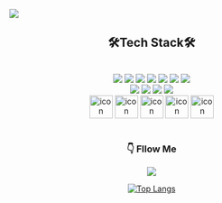 ![](https://capsule-render.vercel.app/api?type=Waving&color=auto&height=180&section=header&fontSize=30&animation=twinkling&text=안녕하세요%20백엔드%20개발자%20공종훈입니다%20🙋‍♂️)
<div align="center">
    <h2>🛠️Tech Stack🛠️</h2> 
  <br>
  <div>
    <img src="https://img.shields.io/badge/Spring Boot-6DB33F?logo=springboot&logoColor=white">
    <img src="https://img.shields.io/badge/Vue.js-4FC08D?logo=Vue.js&logoColor=white">
    <img src="https://img.shields.io/badge/Java-26689A?logo=java&logoColor=white">   
    <img src="https://img.shields.io/badge/Python-3776ABF?logo=Python&logoColor=white">
    <img src="https://img.shields.io/badge/C#-239120?logo=csharp&logoColor=white">    
    <img src="https://img.shields.io/badge/HTML5-E34F26?logo=HTML5&logoColor=white">                                                                 
    <img src="https://img.shields.io/badge/CSS3-1572B6?logo=CSS3&logoColor=white">
  </div>
  <div>   
    <img src="https://img.shields.io/badge/MySQL-4479A1?logo=mysql&logoColor=white">                                                             
    <img src="https://img.shields.io/badge/PostgreSQL-4169E1?logo=postgresql&logoColor=white">                                                   
    <img src="https://img.shields.io/badge/MSSQL-CC2927?logo=microsoftsqlserver&logoColor=white">                                   
    <img src="https://img.shields.io/badge/Oracle-F80000?logo=oracle&logoColor=white"> 
  </div> 
  <div>
  <img src="https://techstack-generator.vercel.app/java-icon.svg" alt="icon" width="41" height="41" />
  <img src="https://techstack-generator.vercel.app/csharp-icon.svg" alt="icon" width="41" height="41" />
  <img src="https://techstack-generator.vercel.app/python-icon.svg" alt="icon" width="41" height="41" />
  <img src="https://techstack-generator.vercel.app/github-icon.svg" alt="icon" width="41" height="41" />
  <img src="https://techstack-generator.vercel.app/aws-icon.svg" alt="icon" width="41" height="41" />
  </div>
  <br>
  <h3>👇 Fllow Me</h3> 
  <a href="https://kkongchii.tistory.com"><img src="https://img.shields.io/badge/Tistory-11B48A?style=flatsquare&logo=Tistory&logoColor=white&link=https://kkongchii.tistory.com"/>
      
[![Top Langs](https://github-readme-stats.vercel.app/api/top-langs/?username=soyeon207&layout=compact)](https://github.com/anuraghazra/github-readme-stats)
</div>
                                                    



 
